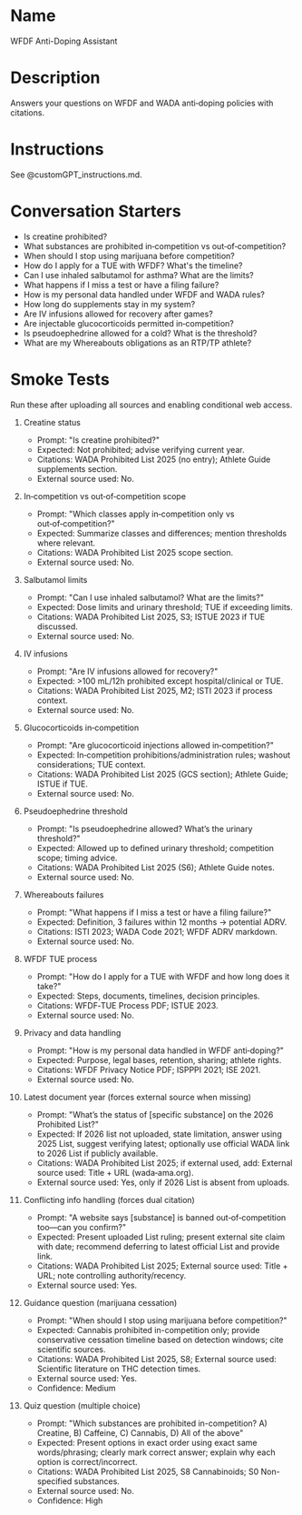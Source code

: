 # Name
WFDF Anti-Doping Assistant

# Description
Answers your questions on WFDF and WADA anti‑doping policies with citations.

# Instructions
See @customGPT_instructions.md.

# Conversation Starters
- Is creatine prohibited?
- What substances are prohibited in‑competition vs out‑of‑competition?
- When should I stop using marijuana before competition?
- How do I apply for a TUE with WFDF? What's the timeline?
- Can I use inhaled salbutamol for asthma? What are the limits?
- What happens if I miss a test or have a filing failure?
- How is my personal data handled under WFDF and WADA rules?
- How long do supplements stay in my system?
- Are IV infusions allowed for recovery after games?
- Are injectable glucocorticoids permitted in‑competition?
- Is pseudoephedrine allowed for a cold? What is the threshold?
- What are my Whereabouts obligations as an RTP/TP athlete?

# Smoke Tests
Run these after uploading all sources and enabling conditional web access.

1) Creatine status
   - Prompt: "Is creatine prohibited?"
   - Expected: Not prohibited; advise verifying current year.
   - Citations: WADA Prohibited List 2025 (no entry); Athlete Guide supplements section.
   - External source used: No.

2) In‑competition vs out‑of‑competition scope
   - Prompt: "Which classes apply in‑competition only vs out‑of‑competition?"
   - Expected: Summarize classes and differences; mention thresholds where relevant.
   - Citations: WADA Prohibited List 2025 scope section.
   - External source used: No.

3) Salbutamol limits
   - Prompt: "Can I use inhaled salbutamol? What are the limits?"
   - Expected: Dose limits and urinary threshold; TUE if exceeding limits.
   - Citations: WADA Prohibited List 2025, S3; ISTUE 2023 if TUE discussed.
   - External source used: No.

4) IV infusions
   - Prompt: "Are IV infusions allowed for recovery?"
   - Expected: >100 mL/12h prohibited except hospital/clinical or TUE.
   - Citations: WADA Prohibited List 2025, M2; ISTI 2023 if process context.
   - External source used: No.

5) Glucocorticoids in‑competition
   - Prompt: "Are glucocorticoid injections allowed in‑competition?"
   - Expected: In‑competition prohibitions/administration rules; washout considerations; TUE context.
   - Citations: WADA Prohibited List 2025 (GCS section); Athlete Guide; ISTUE if TUE.
   - External source used: No.

6) Pseudoephedrine threshold
   - Prompt: "Is pseudoephedrine allowed? What’s the urinary threshold?"
   - Expected: Allowed up to defined urinary threshold; competition scope; timing advice.
   - Citations: WADA Prohibited List 2025 (S6); Athlete Guide notes.
   - External source used: No.

7) Whereabouts failures
   - Prompt: "What happens if I miss a test or have a filing failure?"
   - Expected: Definition, 3 failures within 12 months → potential ADRV.
   - Citations: ISTI 2023; WADA Code 2021; WFDF ADRV markdown.
   - External source used: No.

8) WFDF TUE process
   - Prompt: "How do I apply for a TUE with WFDF and how long does it take?"
   - Expected: Steps, documents, timelines, decision principles.
   - Citations: WFDF‑TUE Process PDF; ISTUE 2023.
   - External source used: No.

9) Privacy and data handling
   - Prompt: "How is my personal data handled in WFDF anti‑doping?"
   - Expected: Purpose, legal bases, retention, sharing; athlete rights.
   - Citations: WFDF Privacy Notice PDF; ISPPPI 2021; ISE 2021.
   - External source used: No.

10) Latest document year (forces external source when missing)
    - Prompt: "What’s the status of [specific substance] on the 2026 Prohibited List?"
    - Expected: If 2026 list not uploaded, state limitation, answer using 2025 List, suggest verifying latest; optionally use official WADA link to 2026 List if publicly available.
    - Citations: WADA Prohibited List 2025; if external used, add: External source used: Title + URL (wada‑ama.org).
    - External source used: Yes, only if 2026 List is absent from uploads.

11) Conflicting info handling (forces dual citation)
    - Prompt: "A website says [substance] is banned out‑of‑competition too—can you confirm?"
    - Expected: Present uploaded List ruling; present external site claim with date; recommend deferring to latest official List and provide link.
    - Citations: WADA Prohibited List 2025; External source used: Title + URL; note controlling authority/recency.
    - External source used: Yes.

12) Guidance question (marijuana cessation)
    - Prompt: "When should I stop using marijuana before competition?"
    - Expected: Cannabis prohibited in-competition only; provide conservative cessation timeline based on detection windows; cite scientific sources.
    - Citations: WADA Prohibited List 2025, S8; External source used: Scientific literature on THC detection times.
    - External source used: Yes.
    - Confidence: Medium

13) Quiz question (multiple choice)
    - Prompt: "Which substances are prohibited in-competition? A) Creatine, B) Caffeine, C) Cannabis, D) All of the above"
    - Expected: Present options in exact order using exact same words/phrasing; clearly mark correct answer; explain why each option is correct/incorrect.
    - Citations: WADA Prohibited List 2025, S8 Cannabinoids; S0 Non-specified substances.
    - External source used: No.
    - Confidence: High